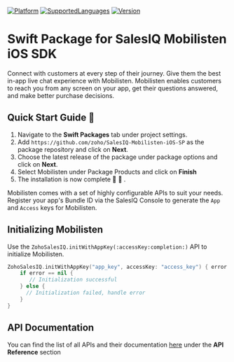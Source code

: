 [![Platform](https://img.shields.io/badge/platforms-iOS-orange.svg)](https://cocoapods.org/pods/Mobilisten)
[![SupportedLanguages](https://img.shields.io/badge/languages-Swift%20%7C%20%20ObjectiveC-green.svg)](https://www.zoho.com/salesiq/help/developer-section/ios-mobile-sdk-installation.html)
[![Version](https://img.shields.io/badge/version-9.2.2-blue.svg)](https://cocoapods.org/pods/Mobilisten)

# Swift Package for SalesIQ Mobilisten iOS SDK

Connect with customers at every step of their journey. Give them the best in-app live chat experience with Mobilisten. Mobilisten enables customers to reach you from any screen on your app, get their questions answered, and make better purchase decisions.

## Quick Start Guide 💨

1. Navigate to the **Swift Packages** tab under project settings.
2. Add `https://github.com/zoho/SalesIQ-Mobilisten-iOS-SP` as the package repository and click on **Next**.
3. Choose the latest release of the package under package options and click on **Next**.
4. Select Mobilisten under Package Products and click on **Finish**
5. The installation is now complete 🎉 🥳 .

Mobilisten comes with a set of highly configurable APIs to suit your needs. Register your app's Bundle ID via the SalesIQ Console to generate the `App` and `Access` keys for Mobilisten.

## Initializing Mobilisten
Use the `ZohoSalesIQ.initWithAppKey(:accessKey:completion:)` API to initialize Mobilisten.
```swift
ZohoSalesIQ.initWithAppKey("app_key", accessKey: "access_key") { error in
    if error == nil {
       // Initialization successful
    } else {
      // Initialization failed, handle error
    }
}
```

## API Documentation
You can find the list of all APIs and their documentation [here](https://www.zoho.com/salesiq/help/developer-section/ios-sdk-event-delegate-v3.html) under the **API Reference** section
